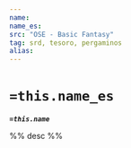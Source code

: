 ```yaml
---
name: 
name_es: 
src: "OSE - Basic Fantasy"
tag: srd, tesoro, pergaminos
alias: 
---
```

# `=this.name_es` 

**_`=this.name`_**

%% desc %%

